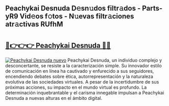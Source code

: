 ## Peachykai Desnuda D𝚎sn𝚞dos filtr𝚊dos - Parts-yR9 Vid𝚎os f𝚘tos - N𝚞evas filtr𝚊ciones atr𝚊ctivas RUfhM

# <h2><a href="http://mbavubn.tromn.icu/?c=Peachykai+Desnuda">🔗👉👉👉 Peachykai Desnuda 🔗🔗</a></h2>

[![Peachykai Desnuda nuevo](https://i.imgur.com/pEAQMta.gif)](http://mbavubn.tromn.icu/?c=Peachykai+Desnuda)
Peachykai Desnuda, un individuo complejo y desconcertante, se resiste a la caracterización simple. Su innovador estilo de comunicación en línea ha cautivado y enfurecido a sus seguidores, encendiendo debates sobre ética, autorrepresentación y la naturaleza evolutiva de las sociedades virtuales. A pesar de la incertidumbre de sus próximas acciones, su impacto en el mundo virtual es profundo. La determinación inquebrantable y el carisma innegable impulsan a Peachykai Desnuda a nuevas alturas en el ámbito digital.
